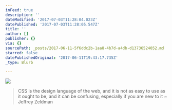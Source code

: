 ```yaml
---
inFeed: true
description: ''
dateModified: '2017-07-03T11:28:04.023Z'
datePublished: '2017-07-03T11:28:05.547Z'
title: ''
author: []
publisher: {}
via: {}
sourcePath: _posts/2017-06-11-5f6ddc2b-1aa8-4b7d-a4db-d13736524052.md
starred: false
datePublishedOriginal: '2017-06-11T19:43:17.735Z'
_type: Blurb

---
```

![](https://the-grid-user-content.s3-us-west-2.amazonaws.com/79c0e9d0-92a4-4e76-afcc-1826fd0dcb49.jpg)

> CSS is the design language of the web, and it is not as easy to use as it ought to be, and it can be confusing, especially if you are new to it ~ Jeffrey Zeldman